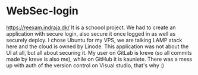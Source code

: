 # WebSec-login
https://reexam.indraja.dk/
It is a schoool project.
We had to create an application with secure login, also secure it once logged in as well as securely deploy. I chose Ubuntu for my VPS, we are talking LAMP stack here and the cloud is owned by Linode. This application was not about the UI at all, but all about securing it.
My user on GitLab is kreve (so all commits made by kreve is also me), while on GitHub it is kauniete. There was a mess up with auth of the version control on Visual studio, that's why :)
